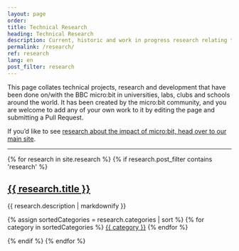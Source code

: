 ```yaml
---
layout: page
order:
title: Technical Research
heading: Technical Research
description: Current, historic and work in progress research relating to technical aspects of the micro:bit.
permalink: /research/
ref: research
lang: en
post_filter: research
---
```


This page collates technical projects, research and development that have been done on/with the BBC micro:bit in universities, labs, clubs and schools around the world. It has been created by the micro:bit community, and you are welcome to add any of your own work to it by editing the page and submitting a Pull Request.

If you’d like to see [research about the impact of micro:bit, head over to our main site](https://microbit.org/research/). 

---  

{% for research in site.research %}
  {% if research.post_filter contains 'research' %}
  <div class="research-post">
  <h2>
    <a href="{{ research.permalink }}">
    {{ research.title }}
    </a>
  </h2>
  <p>{{ research.description | markdownify }}</p>
  <div class="categories">
    {% assign sortedCategories = research.categories | sort %}
    {% for category in sortedCategories %}
        <span class="category">
            <a href="/category/{{ category }}" class="btn btn-info">{{ category }}</a>
        </span>
    {% endfor %}
  </div>
  </div>

  {% endif %}
{% endfor %}
